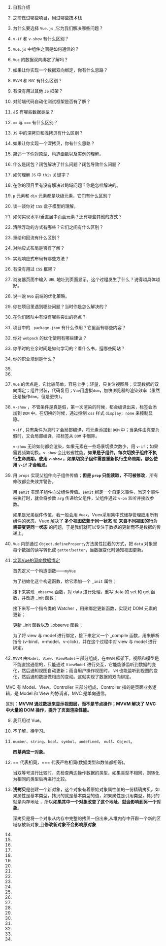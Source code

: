 1. 自我介绍

2. 之前做过哪些项目，用过哪些技术栈

3. 为什么要选择 `Vue.js` ,它为我们解决哪些问题？

4.  `v-if` 和 `v-show` 有什么区别？

5. `Vue.js` 中组件之间是如何通信的？

6. `Vue` 的数据双向绑定了解吗？

7. 如果让你实现一个数据双向绑定，你有什么思路？

8. `MVVM` 和 `MVC` 有什么区别？

9. 有没有用过其他 `JS` 框架？

10. 对前端代码自动化测试框架是否有了解？

    

11. JS 有哪些数据类型？

12. `==` 与 `===` 有什么区别？

13. `JS` 中的深拷贝和浅拷贝有什么区别？

14. 如果让你实现一个深拷贝，你有什么思路？

15. 简述一下你对原型、构造函数以及实例的理解。

16. 什么是闭包？闭包解决了什么问题？闭包导致什么问题？

17. 如何理解 `JS` 中 `this` 关键字？

18. 在你的项目里有没有解决过跨域问题？你是怎样解决的。

    

19. `p` 元素和 `div` 元素都是块级元素，它们有什么区别？

20. 谈一谈你对 `CSS` 盒子模型的理解。

21. 如何实现水平/垂直居中页面元素？还有哪些其他的方式？

22. 清除浮动的方式有哪些？它们之间有什么区别？

23. 重绘和回流有什么区别？

24. 对响应式布局是否有了解？

25. 实现响应式布局有哪些方法？

26. 有没有用过 `CSS` 框架？

    

27. 浏览器页面中输入 `URL` 地址到页面显示，这个过程发生了什么？说得越具体越好。

28. 说一说 `Web` 前端的优化策略。

29. 你在项目里遇到哪些问题？当时你是怎么解决的？

30. 在你们团队中有没有哪些突出的亮点？

31. 项目中的 ` package.json` 有什么作用？它里面有哪些内容？ 

32. 你对 `webpack` 的优化使用有哪些建议？

    

33. 你平时的业余时间是如何学习的？看什么书，逛哪些网站？

34. 你的职业规划是什么？



1. 

2. 

3. `Vue` 的优点是，它比较简单，容易上手；轻量，只关注视图层；实现数据的双向绑定；组件封装，代码复用；`Vue`用虚拟`dom`，加快浏览器的渲染效率（虽然还是操作`dom`，但是更快）。

   

4. `v-show` ，不管条件是真是假，第一次渲染的时候，都会编译出来，标签会添加到 `DOM` 中。在切换的时候，通过控制 `css` 样式 `display: none` 来控制显隐。

   `v-if` , 只有条件为真时才会局部编译，将元素添加到 `DOM` 中；当条件由真变为假时，又会局部编译，把标签从 `DOM` 中删除。

   `v-show` 无论如何都会渲染，如果元素在一些场景切换次数少，用 `v-if`；如果需要频繁切换，`v-show` 会比较省性能。**如果是子组件，每次切换子组件不执行生命周期，使用 `v-show` ，如果切换子组件需要重新执行生命周期，那么使用 `v-if` 才会触发。**

   

5. 用 `props` 实现父组件向子组件传值；**但是 `prop` 只能读取，不可被修改**，所有修改都会失效并警告。

   用 `$emit` 实现子组件向父组件传值。`$emit` 绑定一个自定义事件，当这个事件被执行时，就会将参数 `arg` 传递给父组件，父组件通过 `v-on` 监听并接收参数。

   如果是兄弟组件传值，我一般会用 `Vuex`。Vuex采用集中式储存管理应用所有组件的状态，Vuex 解决了 **多个视图依赖于同一状态** 和 **来自不同视图的行为需要变更同一状态** 的问题，于是我们就可以专注于数据的更新而不是数据的传递上。

   

6.  `Vue` 内部通过 `Object.defineProperty`方法属性拦截的方式，把 `data` 对象里每个数据的读写转化成 `getter`/`setter`，当数据变化时通知视图更新。



7. [实现Vue的双向数据绑定](https://juejin.cn/post/6844903589278646285)

   首先定义一个构造函数——`myVue`

   为了初始化这个构造函数，给它添加一个 `_init` 属性；

   接下来实现 `_observe` 函数，对 data 进行处理，重写 data 的 set 和 get 函数，并改造 _init 函数；

   接下来写一个指令类的 Watcher ，用来绑定更新函数，实现对 DOM 元素的更新；

   更新 _init 函数以及 _observe 函数；

   为了将 view 与 model 进行绑定，接下来定义一个 _compile 函数，用来解析指令 (v-bind、v-model、v-click)，并在这个过程中对 view 与 model 进行绑定。

   

8.  `MVVM` 由`Model`、`View`、`ViewModel`三部分组成，在`MVVM` 框架下，视图和模型是不能直接通信的，只能通过 `ViewModel` 进行交互，它能能够监听到数据的变化，然后通知视图自动更新；而当用户操作视图时， `VM` 也能监听到视图的变化，然后通知数据做相应的变动。这就实现了数据的双向绑定。

   MVC 有 Model、View、Controller 三部分组成，Controller 指的是页面业务逻辑，是 Model 和 View 的协调者。MVC 是单向通信。

   区别：**MVVM 通过数据来显示视图层，而不是节点操作；MVVM 解决了 MVC 中大量的 DOM 操作，提升了页面渲染性能。**
   
   
   
9. 我只用过 Vue。

10. 不了解，待学习。

    

11. `number`、`string`、`bool`、`symbol`、`undefined`、 `null`、`Object`。

    **四基两空一对象**。

    

12. == 代表相同，=== 代表严格相同(数据类型和数值都相等)。

    当双等号进行比较时，先检查两边操作数据的类型，如果类型不相同，则转化为相同的类型后再进行比较。



13. **浅拷贝**是创建一个新对象，这个对象有着原始对象属性值的一份精确拷贝。如果属性是基本类型，拷贝的就是基本类型的值，如果属性是引用类型，拷贝的就是内存地址 ，所以**如果其中一个对象改变了这个地址，就会影响到另一个对象**。

    深拷贝是将一个对象从内存中完整的拷贝一份出来,从堆内存中开辟一个新的区域存放新对象,且**修改新对象不会影响原对象**



14. 
15.  
16.  
17.  
18.  
19.  
20.  
21.   
22.  
23.  
24.  
25.  
26.  
27.  
28.  
29.  
30.  
31.  
32.  
33.  
34. 















